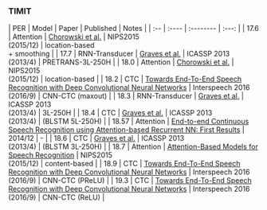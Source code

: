 ### TIMIT
| PER | Model | Paper | Published | Notes |
| :-- | :---- | :-------- | :---: |
| 17.6 | Attention | [Chorowski et al.](https://papers.nips.cc/paper/5847-attention-based-models-for-speech-recognition.pdf) | NIPS2015 <br> (2015/12) | location-based <br> + smoothing |
| 17.7 | RNN-Transducer | [Graves et al.](https://arxiv.org/abs/1303.5778) | ICASSP 2013 <br> (2013/4) | PRETRANS-3L-250H |
| 18.0 | Attention | [Chorowski et al.](https://papers.nips.cc/paper/5847-attention-based-models-for-speech-recognition.pdf) | NIPS2015 <br> (2015/12) | location-based |
| 18.2 | CTC | [Towards End-To-End Speech Recognition with Deep Convolutional Neural Networks](http://www.isca-speech.org/archive/Interspeech_2016/pdfs/1446.PDF) | Interspeech 2016 <br> (2016/9) | CNN-CTC (maxout) |
| 18.3 | RNN-Transducer | [Graves et al.](https://arxiv.org/abs/1303.5778) | ICASSP 2013 <br> (2013/4) | 3L-250H |
| 18.4 | CTC | [Graves et al.](https://arxiv.org/abs/1303.5778)  | ICASSP 2013 <br> (2013/4) | (BLSTM 5L-250H) |
| 18.57 | Attention | [End-to-end Continuous Speech Recognition using Attention-based Recurrent NN: First Results](https://arxiv.org/abs/1412.1602)  | 2014/12 | - |
| 18.6 | CTC | [Graves et al.](https://arxiv.org/abs/1303.5778)  | ICASSP 2013 <br> (2013/4) | (BLSTM 3L-250H) |
| 18.7 | Attention | [Attention-Based Models for Speech Recognition](https://papers.nips.cc/paper/5847-attention-based-models-for-speech-recognition.pdf) | NIPS2015 <br> (2015/12) | content-based |
| 18.9 | CTC | [Towards End-To-End Speech Recognition with Deep Convolutional Neural Networks](http://www.isca-speech.org/archive/Interspeech_2016/pdfs/1446.PDF) | Interspeech 2016 <br> (2016/9) | CNN-CTC (PReLU) |
| 19.3 | CTC | [Towards End-To-End Speech Recognition with Deep Convolutional Neural Networks](http://www.isca-speech.org/archive/Interspeech_2016/pdfs/1446.PDF) | Interspeech 2016 <br> (2016/9) | CNN-CTC (ReLU) |
<!-- | - | model | Paper | Published | Notes | -->
